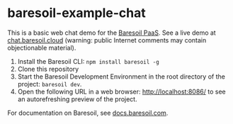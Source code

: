# baresoil-example-chat

This is a basic web chat demo for the [Baresoil PaaS](https://www.baresoil.com/). See a live demo at [chat.baresoil.cloud](https://chat.baresoil.cloud) (warning: public Internet comments may contain objectionable material).

  1. Install the Baresoil CLI: `npm install baresoil -g`
  2. Clone this repository
  3. Start the Baresoil Development Environment in the root directory of the project: `baresoil dev`.
  4. Open the following URL in a web browser: [http://localhost:8086/](http://localhost:8086) to see an autorefreshing preview of the project.

For documentation on Baresoil, see [docs.baresoil.com](https://docs.baresoil.com/).

